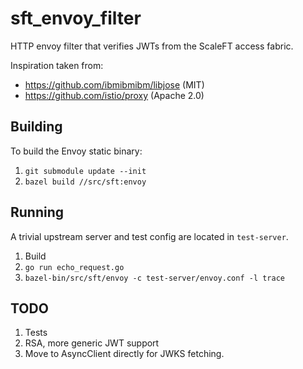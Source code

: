 # sft_envoy_filter
HTTP envoy filter that verifies JWTs from the ScaleFT access fabric.

Inspiration taken from:
* https://github.com/ibmibmibm/libjose (MIT)
* https://github.com/istio/proxy (Apache 2.0)

## Building

To build the Envoy static binary:

1. `git submodule update --init`
2. `bazel build //src/sft:envoy`

## Running

A trivial upstream server and test config are located in `test-server`.

1. Build
2. `go run echo_request.go`
3. `bazel-bin/src/sft/envoy -c test-server/envoy.conf -l trace`

## TODO

1. Tests
2. RSA, more generic JWT support
3. Move to AsyncClient directly for JWKS fetching.
